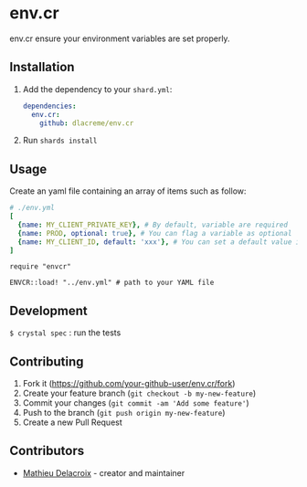 # env.cr

env.cr ensure your environment variables are set properly.

## Installation

1. Add the dependency to your `shard.yml`:

   ```yaml
   dependencies:
     env.cr:
       github: dlacreme/env.cr
   ```

2. Run `shards install`

## Usage

Create an yaml file containing an array of items such as follow:
```yaml
# ./env.yml
[
  {name: MY_CLIENT_PRIVATE_KEY}, # By default, variable are required
  {name: PROD, optional: true}, # You can flag a variable as optional
  {name: MY_CLIENT_ID, default: 'xxx'}, # You can set a default value in case the variable is missing
]
```

```crystal
require "envcr"

ENVCR::load! "../env.yml" # path to your YAML file

```


## Development

`$ crystal spec` : run the tests

## Contributing

1. Fork it (<https://github.com/your-github-user/env.cr/fork>)
2. Create your feature branch (`git checkout -b my-new-feature`)
3. Commit your changes (`git commit -am 'Add some feature'`)
4. Push to the branch (`git push origin my-new-feature`)
5. Create a new Pull Request

## Contributors

- [Mathieu Delacroix](https://github.com/dlacreme) - creator and maintainer

